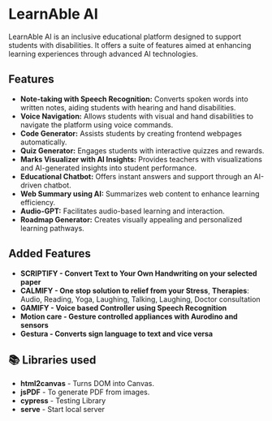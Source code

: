 # LearnAble AI

LearnAble AI is an inclusive educational platform designed to support students with disabilities. It offers a suite of features aimed at enhancing learning experiences through advanced AI technologies.

## Features

- **Note-taking with Speech Recognition:** Converts spoken words into written notes, aiding students with hearing and hand disabilities.
- **Voice Navigation:** Allows students with visual and hand disabilities to navigate the platform using voice commands.
- **Code Generator:** Assists students by creating frontend webpages automatically.
- **Quiz Generator:** Engages students with interactive quizzes and rewards.
- **Marks Visualizer with AI Insights:** Provides teachers with visualizations and AI-generated insights into student performance.
- **Educational Chatbot:** Offers instant answers and support through an AI-driven chatbot.
- **Web Summary using AI:** Summarizes web content to enhance learning efficiency.
- **Audio-GPT:** Facilitates audio-based learning and interaction.
- **Roadmap Generator:** Creates visually appealing and personalized learning pathways.

## Added Features
 - **SCRIPTIFY - Convert Text to Your Own Handwriting on your selected paper**
 - **CALMIFY - One stop solution to relief from your Stress**,
               **Therapies**: Audio, Reading, Yoga, Laughing, Talking, Laughing, Doctor consultation
 - **GAMIFY -  Voice based Controller using Speech Recognition**
 - **Motion care - Gesture controlled appliances with Aurodino and sensors**
 - **Gestura - Converts sign language to text and vice versa**
    
   
## 📚 Libraries used
- **html2canvas** - Turns DOM into Canvas.
- **jsPDF** - To generate PDF from images.
- **cypress** - Testing Library
- **serve** - Start local server
